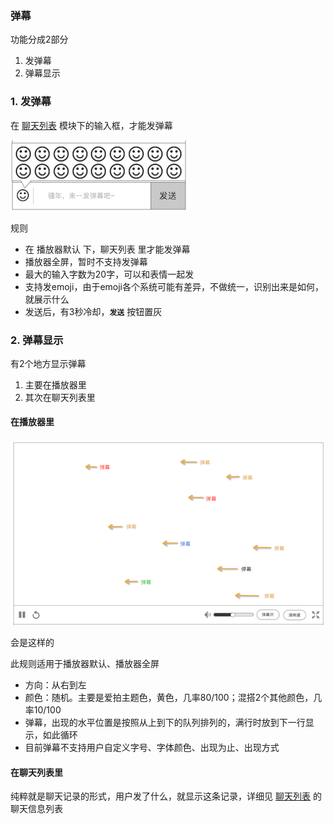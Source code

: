 ###  弹幕
功能分成2部分

1. 发弹幕
2. 弹幕显示

### 1. 发弹幕
在 [聊天列表](chatlist.md) 模块下的输入框，才能发弹幕

![发弹幕](img/face.png)

规则

* 在 播放器默认 下，聊天列表 里才能发弹幕
* 播放器全屏，暂时不支持发弹幕
* 最大的输入字数为20字，可以和表情一起发
* 支持发emoji，由于emoji各个系统可能有差异，不做统一，识别出来是如何，就展示什么
* 发送后，有3秒冷却，**`发送`** 按钮置灰


### 2. 弹幕显示
有2个地方显示弹幕

1. 主要在播放器里
2. 其次在聊天列表里

#### 在播放器里
![飘过的弹幕](img/danmaku.png)

会是这样的

此规则适用于播放器默认、播放器全屏

* 方向：从右到左
* 颜色：随机。主要是爱拍主题色，黄色，几率80/100；混搭2个其他颜色，几率10/100
* 弹幕，出现的水平位置是按照从上到下的队列排列的，满行时放到下一行显示，如此循环
* 目前弹幕不支持用户自定义字号、字体颜色、出现为止、出现方式


#### 在聊天列表里
纯粹就是聊天记录的形式，用户发了什么，就显示这条记录，详细见 [聊天列表](chatlist.md) 的聊天信息列表
